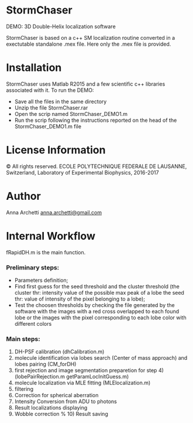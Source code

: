 # StormChaser
DEMO: 3D Double-Helix localization software 

StormChaser is based on a c++ SM localization routine converted in a exectutable standalone .mex file.
Here only the .mex file is provided.

# Installation
StormChaser uses Matlab R2015 and a few scientific c++ libraries associated with it. 
To run the DEMO:
- Save all the files in the same directory
- Unzip the file StormChaser.rar
- Open the scrip named StormChaser_DEMO1.m
- Run the scrip following the instructions reported on the head of the StormChaser_DEMO1.m file

# License Information
© All rights reserved. ECOLE POLYTECHNIQUE FEDERALE DE LAUSANNE, Switzerland, Laboratory of Experimental Biophysics, 2016-2017

# Author
Anna Archetti anna.archetti@gmail.com

# Internal Workflow
fRapidDH.m is the main function.

### Preliminary steps:
- Parameters definition; 
- Find first guess for the seed threshold and the cluster threshold
    (the cluster thr: intensity value of the possible max peak 
      of a lobe
      the seed thr: value of intensity of the pixel belonging to a lobe);
- Test the choosen thresholds by checking the file generated by the 
    software with the images with a red cross overlapped to each found lobe
    or the images with the pixel corresponding to each lobe color with
    different colors

### Main steps:
1) DH-PSF calibration (dhCalibration.m)
2) molecule identification via lobes search (Center of mass approach) 
   and lobes pairing (CM_forDH)
3) first rejection and image segmentation preparetion for step 4)
  (lobePairRejection.m getParamLocInitGuess.m)
4) molecule localization via MLE fitting (MLElocalization.m)
5) filtering
6) Correction for spherical aberration
7) Intensity Conversion from ADU to photons
8) Result localizations displaying
9) Wobble correction
% 10) Result saving
